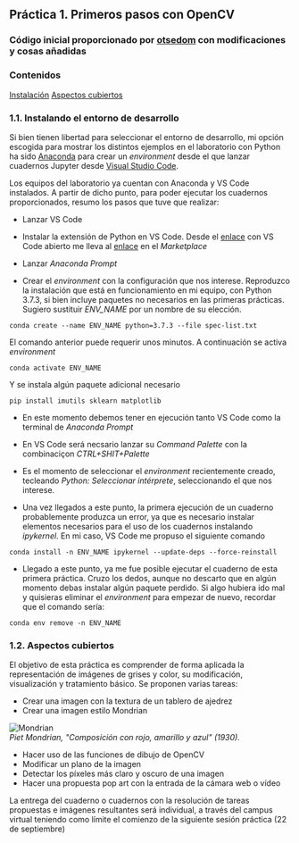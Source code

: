## Práctica 1. Primeros pasos con OpenCV

### Código inicial proporcionado por [otsedom](otsedom/otsedom.github.io) con modificaciones y cosas añadidas 
### Contenidos

[Instalación](#11-instalando-el-entorno-de-desarrollo)
[Aspectos cubiertos](#12-aspectos-cubiertos)

### 1.1. Instalando el entorno de desarrollo  

Si bien tienen libertad para seleccionar el entorno de desarrollo, mi opción escogida para mostrar
los distintos ejemplos en el laboratorio con Python ha sido [Anaconda](https://www.anaconda.com)
para crear un *environment* desde el que lanzar cuadernos Jupyter desde [Visual Studio Code](https://code.visualstudio.com).

Los equipos del laboratorio ya cuentan con Anaconda y VS Code instalados. A partir de dicho punto, para poder ejecutar los cuadernos
proporcionados, resumo los pasos que tuve que realizar:


- Lanzar VS Code

- Instalar la extensión de Python en VS Code. Desde el [enlace](https://code.visualstudio.com/docs/languages/python) con VS Code abierto me lleva al
[enlace](https://marketplace.visualstudio.com/items?itemName=ms-python.python) en el *Marketplace*

- Lanzar *Anaconda Prompt*

- Crear el *environment* con la configuración que nos interese. Reproduzco la instalación que está en funcionamiento en mi equipo, con Python 3.7.3, si bien incluye
paquetes no necesarios en las primeras prácticas. Sugiero sustituir *ENV_NAME* por un nombre de su elección.

```
conda create --name ENV_NAME python=3.7.3 --file spec-list.txt
```

El comando anterior puede requerir unos minutos. A continuación se activa *environment*

```
conda activate ENV_NAME
```

Y se instala algún paquete adicional necesario

```
pip install imutils sklearn matplotlib
```

- En este momento debemos tener en ejecución tanto VS Code como la terminal de *Anaconda Prompt*


- En VS Code será necsario lanzar su *Command Palette* con la combinaciçon *CTRL+SHIT+Palette*

- Es el momento de seleccionar el *environment* recientemente creado, tecleando *Python: Seleccionar intérprete*,  seleccionando el que nos interese.

- Una vez llegados a este punto, la primera ejecución de un cuaderno probablemente produzca un error, ya que es necesario instalar elementos necesarios para el
uso de los cuadernos instalando *ipykernel*. En mi caso, VS Code me propuso el siguiente comando


```
conda install -n ENV_NAME ipykernel --update-deps --force-reinstall
```

- Llegado a este punto, ya me fue posible ejecutar el cuaderno de esta primera práctica. Cruzo los dedos, aunque no descarto que en algún momento debas instalar algún paquete perdido.
Si algo hubiera ido mal y quisieras eliminar el *environment* para empezar de nuevo, recordar que el comando sería:

```
conda env remove -n ENV_NAME
```

### 1.2. Aspectos cubiertos

El objetivo de esta práctica es comprender de forma aplicada la representación de imágenes de grises y color, su modificación, visualización y tratamiento básico. Se proponen varias tareas:

- Crear una imagen con la textura de un tablero de ajedrez
- Crear una imagen estilo Mondrian

![Mondrian](https://sites.google.com/site/cuadrospepelo/_/rsrc/1379171406298/composicion-con-amarillo-rojo-azul-y-negro/Cuadro.jpg?height=399&width=400)  
*Piet Mondrian, "Composición con rojo, amarillo y azul" (1930).*

- Hacer uso de las funciones de dibujo de OpenCV
- Modificar un plano de la imagen
- Detectar los píxeles más claro y oscuro de una imagen
- Hacer una propuesta pop art con la entrada de la cámara web o vídeo

La entrega del cuaderno o cuadernos con la resolución de tareas propuestas e imágenes resultantes será individual, a través del campus virtual teniendo como límite el comienzo de la siguiente sesión práctica (22 de septiembre)

